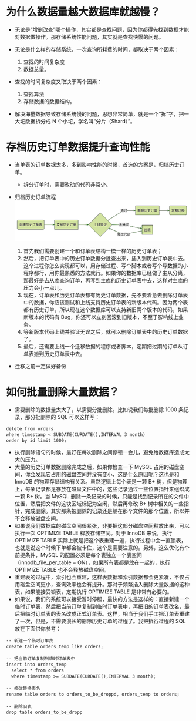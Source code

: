 # 为什么数据量越大数据库就越慢？
- 无论是“增删改查”哪个操作，其实都是查找问题，因为你都得先找到数据才能对数据做操作。那存储系统性能问题，其实就是查找快慢的问题。
- 无论是什么样的存储系统，一次查询所耗费的时间，都取决于两个因素：
  1. 查找的时间复杂度
  2. 数据总量。
  
- 查找的时间复杂度又取决于两个因素：
    1. 查找算法
    2. 存储数据的数据结构。
    
- 解决海量数据导致存储系统慢的问题，思想非常简单，就是一个“拆”字，把一大坨数据拆分成 N 个小坨，学名叫“分片（Shard）”。



# 存档历史订单数据提升查询性能
- 当单表的订单数据太多，多到影响性能的时候，首选的方案是，归档历史订单。
  * 拆分订单时，需要改动的代码非常少。
  
- 归档历史订单流程
![](./14_files/5e8acc0eb5195d042f000006.png)
  1. 首先我们需要创建一个和订单表结构一模一样的历史订单表；
  2. 然后，把订单表中的历史订单数据分批查出来，插入到历史订单表中去。这个过程你怎么实现都可以，用存储过程、写个脚本或者写个导数据的小程序都行，用你最熟悉的方法就行。如果你的数据库已经做了主从分离，那最好是去从库查询订单，再写到主库的历史订单表中去，这样对主库的压力会小一点儿。
  3. 现在，订单表和历史订单表都有历史订单数据，先不要着急去删除订单表中的数据，你应该测试和上线支持历史订单表的新版本代码。因为两个表都有历史订单，所以现在这个数据库可以支持新旧两个版本的代码，如果新版本的代码有 Bug，你还可以立刻回滚到旧版本，不至于影响线上业务。
  4. 等新版本代码上线并验证无误之后，就可以删除订单表中的历史订单数据了。
  5. 最后，还需要上线一个迁移数据的程序或者脚本，定期把过期的订单从订单表搬到历史订单表中去。
  
- 迁移之前一定做好备份


# 如何批量删除大量数据？
- 需要删除的数据量太大了，以需要分批删除。比如说我们每批删除 1000 条记录，那分批删除的 SQL 可以这样写：
```
delete from orders
where timestamp < SUBDATE(CURDATE(),INTERVAL 3 month)
order by id limit 1000;
```
- 执行删除语句的时候，最好在每次删除之间停顿一会儿，避免给数据库造成太大的压力。
- 大量的历史订单数据删除完成之后，如果你检查一下 MySQL 占用的磁盘空间，你会发现它占用的磁盘空间并没有变小，这是什么原因呢？这也是和 InnoDB 的物理存储结构有关系。虽然逻辑上每个表是一颗 B+ 树，但是物理上，每条记录都是存放在磁盘文件中的，这些记录通过一些位置指针来组织成一颗 B+ 树。当 MySQL 删除一条记录的时候，只能是找到记录所在的文件中位置，然后把文件的这块区域标记为空闲，然后再修改 B+ 树中相关的一些指针，完成删除。其实那条被删除的记录还是躺在那个文件的那个位置，所以并不会释放磁盘空间。
- 如果说我们数据库的磁盘空间很紧张，非要把这部分磁盘空间释放出来，可以执行一次 OPTIMIZE TABLE 释放存储空间。对于 InnoDB 来说，执行 OPTIMIZE TABLE 实际上就是把这个表重建一遍，执行过程中会一直锁表，也就是说这个时候下单都会被卡住，这个是需要注意的。另外，这么优化有个前提条件，MySQL 的配置必须是每个表独立一个表空间（innodb_file_per_table = ON），如果所有表都是放在一起的，执行 OPTIMIZE TABLE 也不会释放磁盘空间。
- 重建表的过程中，索引也会重建，这样表数据和索引数据都会更紧凑，不仅占用磁盘空间更小，查询效率也会有提升。那对于频繁插入删除大量数据的这种表，如果能接受锁表，定期执行 OPTIMIZE TABLE 是非常有必要的。
- 如果说，我们的系统可以接受暂时停服，最快的方法是这样的：直接新建一个临时订单表，然后把当前订单复制到临时订单表中，再把旧的订单表改名，最后把临时订单表的表名改成正式订单表。这样，相当于我们手工把订单表重建了一次，但是，不需要漫长的删除历史订单的过程了。我把执行过程的 SQL 放在下面供你参考：

```
-- 新建一个临时订单表
create table orders_temp like orders;

-- 把当前订单复制到临时订单表中
insert into orders_temp
  select * from orders
  where timestamp >= SUBDATE(CURDATE(),INTERVAL 3 month);

-- 修改替换表名
rename table orders to orders_to_be_droppd, orders_temp to orders;

-- 删除旧表
drop table orders_to_be_dropp
```